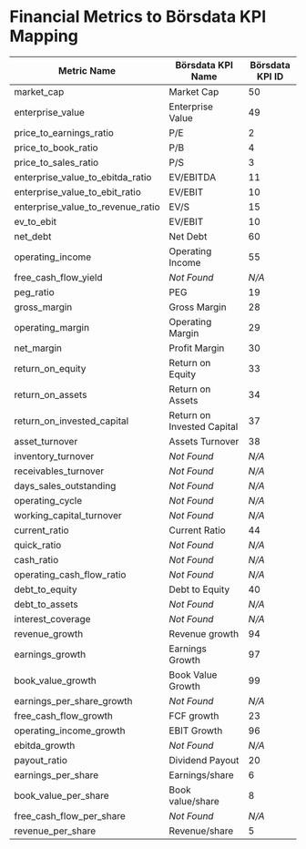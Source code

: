 # Financial Metrics to Börsdata KPI Mapping

| Metric Name | Börsdata KPI Name | Börsdata KPI ID |
|---|---|---|
| market_cap | Market Cap | 50 |
| enterprise_value | Enterprise Value | 49 |
| price_to_earnings_ratio | P/E | 2 |
| price_to_book_ratio | P/B | 4 |
| price_to_sales_ratio | P/S | 3 |
| enterprise_value_to_ebitda_ratio | EV/EBITDA | 11 |
| enterprise_value_to_ebit_ratio | EV/EBIT | 10 |
| enterprise_value_to_revenue_ratio | EV/S | 15 |
| ev_to_ebit | EV/EBIT | 10 |
| net_debt | Net Debt | 60 |
| operating_income | Operating Income | 55 |
| free_cash_flow_yield | *Not Found* | *N/A* |
| peg_ratio | PEG | 19 |
| gross_margin | Gross Margin | 28 |
| operating_margin | Operating Margin | 29 |
| net_margin | Profit Margin | 30 |
| return_on_equity | Return on Equity | 33 |
| return_on_assets | Return on Assets | 34 |
| return_on_invested_capital | Return on Invested Capital | 37 |
| asset_turnover | Assets Turnover | 38 |
| inventory_turnover | *Not Found* | *N/A* |
| receivables_turnover | *Not Found* | *N/A* |
| days_sales_outstanding | *Not Found* | *N/A* |
| operating_cycle | *Not Found* | *N/A* |
| working_capital_turnover | *Not Found* | *N/A* |
| current_ratio | Current Ratio | 44 |
| quick_ratio | *Not Found* | *N/A* |
| cash_ratio | *Not Found* | *N/A* |
| operating_cash_flow_ratio | *Not Found* | *N/A* |
| debt_to_equity | Debt to Equity | 40 |
| debt_to_assets | *Not Found* | *N/A* |
| interest_coverage | *Not Found* | *N/A* |
| revenue_growth | Revenue growth | 94 |
| earnings_growth | Earnings Growth | 97 |
| book_value_growth | Book Value Growth | 99 |
| earnings_per_share_growth | *Not Found* | *N/A* |
| free_cash_flow_growth | FCF growth | 23 |
| operating_income_growth | EBIT Growth | 96 |
| ebitda_growth | *Not Found* | *N/A* |
| payout_ratio | Dividend Payout | 20 |
| earnings_per_share | Earnings/share | 6 |
| book_value_per_share | Book value/share | 8 |
| free_cash_flow_per_share | *Not Found* | *N/A* |
| revenue_per_share | Revenue/share | 5 |
